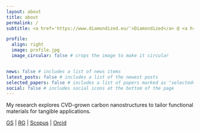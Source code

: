 ```yaml
---
layout: about
title: about
permalink: /
subtitle: <a href='https://www.diamondized.eu/'>Diamondized</a> @ <a href='https://pg.edu.pl/en'>Gdańsk Tech</a>, Poland.

profile:
  align: right
  image: profile.jpg
  image_circular: false # crops the image to make it circular


news: false # includes a list of news items
latest_posts: false # includes a list of the newest posts
selected_papers: false # includes a list of papers marked as "selected={true}"
social: false # includes social icons at the bottom of the page
---
```


My research explores CVD-grown carbon nanostructures to tailor functional materials for tangible applications. 


<a href="https://scholar.google.com/citations?user=s40NzpYAAAAJ">GS</a> | <a href="https://www.researchgate.net/profile/Mattia-Pierpaoli">RG</a> | <a href="https://www.scopus.com/authid/detail.uri?authorId=57090674000">Scopus</a> | <a href="https://orcid.org/0000-0002-7508-1824">Orcid</a>

